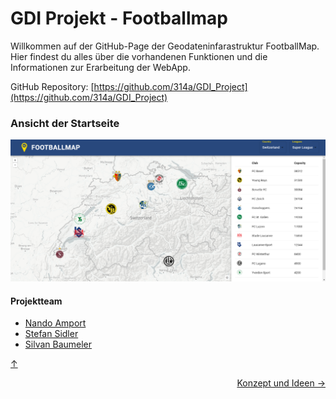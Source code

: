 <a id="top"></a>

# GDI Projekt - Footballmap

Willkommen auf der GitHub-Page der Geodateninfarastruktur FootballMap. Hier findest du alles über die vorhandenen Funktionen und die Informationen zur Erarbeitung der WebApp.

GitHub Repository: [https://github.com/314a/GDI_Project](https://github.com/314a/GDI_Project)

### Ansicht der Startseite
![GDI Projekt Screenshot](Bilder/Startpage1.png)

#### Projektteam
- [Nando Amport](https://github.com/naamp)
- [Stefan Sidler](https://github.com/StefanSidler95)
- [Silvan Baumeler](https://github.com/SilvanBaumeler)


[↑](#top)


<div style="display: flex; justify-content: space-between;">
  <div>
  </div>
  <div>
    <a href="einleitung.html">Konzept und Ideen →</a>
  </div>
</div>